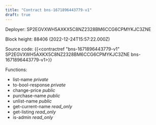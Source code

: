 ```yaml
---
title: "Contract bns-1671896443779-v1"
draft: true
---
```

Deployer: SP2EGVXWH5AXKX5C8NZ2328BM6CCG6CPMYKJC3ZNE


 



Block height: 88406 (2022-12-24T15:57:22.000Z)

Source code: {{<contractref "bns-1671896443779-v1" SP2EGVXWH5AXKX5C8NZ2328BM6CCG6CPMYKJC3ZNE bns-1671896443779-v1>}}

Functions:

* list-name _private_
* to-bool-response _private_
* change-price _public_
* purchase-name _public_
* unlist-name _public_
* get-current-name _read_only_
* get-listing _read_only_
* is-admin _read_only_
